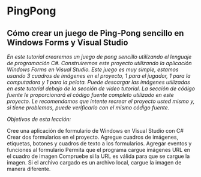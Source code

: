 # PingPong

## Cómo crear un juego de Ping-Pong sencillo en Windows Forms y Visual Studio

_En este tutorial crearemos un juego de pong sencillo utilizando el lenguaje de programación C#. Construiremos este proyecto utilizando la aplicación Windows Forms en Visual Studio. Este juego es muy simple, estamos usando 3 cuadros de imágenes en el proyecto, 1 para el jugador, 1 para la computadora y 1 para la pelota. Puede descargar las imágenes utilizadas en este tutorial debajo de la sección de video tutorial. La sección de código fuente le proporcionará el código fuente completo utilizado en este proyecto. Le recomendamos que intente recrear el proyecto usted mismo y, si tiene problemas, puede verificarlo con el mismo código fuente._

_Objetivos de esta lección:_

Cree una aplicación de formulario de Windows en Visual Studio con C#
Crear dos formularios en el proyecto.
Agregue cuadros de imágenes, etiquetas, botones y cuadros de texto a los formularios.
Agregar eventos y funciones al formulario
Permita que el programa cargue imágenes URL en el cuadro de imagen
Compruebe si la URL es válida para que se cargue la imagen.
Si el archivo cargado es un archivo local, cargue la imagen de manera diferente.

